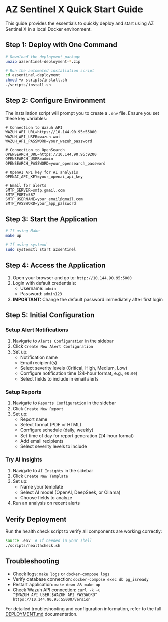 # AZ Sentinel X Quick Start Guide

This guide provides the essentials to quickly deploy and start using AZ Sentinel X in a local Docker environment.

## Step 1: Deploy with One Command

```bash
# Download the deployment package
unzip azsentinel-deployment-*.zip

# Run the automated installation script
cd azsentinel-deployment
chmod +x scripts/install.sh
./scripts/install.sh
```

## Step 2: Configure Environment

The installation script will prompt you to create a `.env` file. Ensure you set these key variables:

```
# Connection to Wazuh API
WAZUH_API_URL=https://10.144.90.95:55000
WAZUH_API_USER=wazuh-wui
WAZUH_API_PASSWORD=your_wazuh_password

# Connection to OpenSearch
OPENSEARCH_URL=https://10.144.90.95:9200
OPENSEARCH_USER=admin
OPENSEARCH_PASSWORD=your_opensearch_password

# OpenAI API key for AI analysis
OPENAI_API_KEY=your_openai_api_key

# Email for alerts
SMTP_SERVER=smtp.gmail.com
SMTP_PORT=587
SMTP_USERNAME=your_email@gmail.com
SMTP_PASSWORD=your_app_password
```

## Step 3: Start the Application

```bash
# If using Make
make up

# If using systemd
sudo systemctl start azsentinel
```

## Step 4: Access the Application

1. Open your browser and go to: `http://10.144.90.95:5000`
2. Login with default credentials: 
   - Username: `admin`
   - Password: `admin123`
3. **IMPORTANT:** Change the default password immediately after first login

## Step 5: Initial Configuration

### Setup Alert Notifications

1. Navigate to `Alerts Configuration` in the sidebar
2. Click `Create New Alert Configuration`
3. Set up:
   - Notification name
   - Email recipient(s)
   - Select severity levels (Critical, High, Medium, Low)
   - Configure notification time (24-hour format, e.g., `08:00`)
   - Select fields to include in email alerts

### Setup Reports

1. Navigate to `Reports Configuration` in the sidebar
2. Click `Create New Report`
3. Set up:
   - Report name
   - Select format (PDF or HTML)
   - Configure schedule (daily, weekly)
   - Set time of day for report generation (24-hour format)
   - Add email recipients
   - Select severity levels to include

### Try AI Insights

1. Navigate to `AI Insights` in the sidebar
2. Click `Create New Template`
3. Set up:
   - Name your template
   - Select AI model (OpenAI, DeepSeek, or Ollama)
   - Choose fields to analyze
4. Run an analysis on recent alerts

## Verify Deployment

Run the health check script to verify all components are working correctly:

```bash
source .env  # If needed in your shell
./scripts/healthcheck.sh
```

## Troubleshooting

- Check logs: `make logs` or `docker-compose logs`
- Verify database connection: `docker-compose exec db pg_isready`
- Restart application: `make down && make up`
- Check Wazuh API connection: `curl -k -u "$WAZUH_API_USER:$WAZUH_API_PASSWORD" https://10.144.90.95:55000/version`

For detailed troubleshooting and configuration information, refer to the full [DEPLOYMENT.md](DEPLOYMENT.md) documentation.